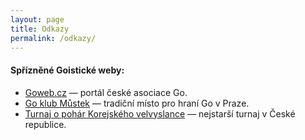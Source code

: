 ```yaml
---
layout: page
title: Odkazy
permalink: /odkazy/
---
```


#### Spřízněné Goistické weby:

 * [Goweb.cz](http://goweb.cz) &mdash; portál české asociace Go.
 * [Go klub Můstek](http://goklubmustek.j2m.cz) &mdash; tradiční místo pro hraní Go v Praze.
 * [Turnaj o pohár Korejského velvyslance](http://kac.j2m.cz) &mdash; nejstarší turnaj v České republice.


